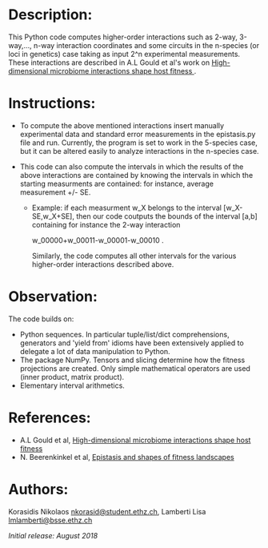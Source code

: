 # Description:

This Python code computes higher-order interactions such as 2-way, 3-way,…, n-way interaction coordinates and some circuits in the n-species (or loci in genetics) case taking as input 2^n experimental measurements.
These interactions are described in A.L Gould et al's work on [High-dimensional microbiome interactions shape host fitness                                                                                                                        ](https://www.biorxiv.org/content/early/2018/06/01/232959.1).



# Instructions:

* To compute the above mentioned interactions insert manually experimental data and standard error measurements in the epistasis.py file and run. Currently, the program is set to work in the 5-species case, but it can be altered easily to analyze interactions in the n-species case. 

* This code can also compute the intervals in which the results of the above interactions are contained by knowing the intervals in which the starting measurments are contained: for instance, average measurement +/- SE. 

    * Example: if each measurment w_X belongs to the interval [w_X-SE,w_X+SE], then our code coutputs the bounds of the interval [a,b] containing for instance the 2-way interaction

        w_00000+w_00011-w_00001-w_00010 . 

        Similarly, the code computes all other intervals for the various higher-order interactions described above.



# Observation: 

The code builds on:
* Python sequences. In particular tuple/list/dict comprehensions, generators and 'yield   from' idioms have been extensively applied to delegate a lot of data manipulation to Python.
* The package NumPy. Tensors and slicing determine how the fitness projections are created. Only simple mathematical operators are used (inner product, matrix product).
* Elementary interval arithmetics.

# References:

* A.L Gould et al, [High-dimensional microbiome interactions shape host fitness
](https://www.biorxiv.org/content/early/2018/06/01/232959.1)
* N. Beerenkinkel et al, [Epistasis and shapes of fitness landscapes](http://www3.stat.sinica.edu.tw/statistica/oldpdf/A17n43.pdf)

# Authors:

Korasidis Nikolaos <nkorasid@student.ethz.ch>, Lamberti Lisa <lmlamberti@bsse.ethz.ch>

_Initial release: August 2018_

